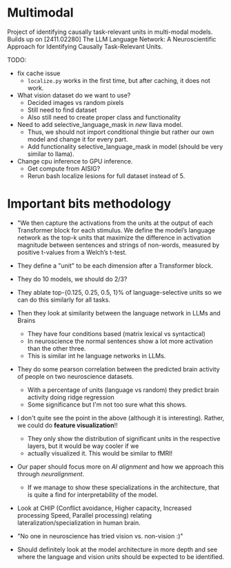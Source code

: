 # Multimodal
Project of identifying causally task-relevant units in multi-modal models. Builds up on [2411.02280] The LLM Language Network: A Neuroscientific Approach for Identifying Causally Task-Relevant Units. 

TODO:
- fix cache issue
    - ``localize.py`` works in the first time, but after caching, it does not work.
- What vision dataset do we want to use?
    - Decided images vs random pixels
    - Still need to find dataset 
    - Also still need to create proper class and functionality
- Need to add selective_language_mask in *new* llava model.
    - Thus, we should not import conditional thingie but rather our own model and change it for every part.
    - Add functionality selective_language_mask in model (should be very similar to llama).
- Change cpu inference to GPU inference.
    - Get compute from AISIG?
    - Rerun bash localize lesions for full dataset instead of 5.


# Important bits methodology
- "We then capture the activations from the units at the output of each Transformer block for each stimulus. We define the model’s language network as the top-k units that maximize the difference in activation magnitude between sentences and strings of non-words, measured by positive t-values from a Welch’s t-test.
- They define a "unit" to be each dimension after a Transformer block.
- They do 10 models, we should do 2/3?
- They ablate top-{0.125, 0.25, 0.5, 1}% of language-selective units so we can do this similarly for all tasks.
- Then they look at similarity between the language network in LLMs and Brains
    - They have four conditions based (matrix lexical vs syntactical)
    - In neuroscience the normal sentences show a lot more activation than the other three.
    - This is similar int he language networks in LLMs.
- They do some pearson correlation between the predicted brain activity of people on two neuroscience datasets.
    - With a percentage of units (language vs random) they predict brain activity doing ridge regression
    - Some significance but I'm not too sure what this shows.
- I don't quite see the point in the above (although it is interesting). Rather, we could do **feature visualization**!!
    - They only show the distribution of significant units in the respective layers, but it would be way cooler if we
    - actually visualized it. This would be similar to fMRI!
- Our paper should focus more on *AI alignment* and how we approach this through *neuralignment*.
    - If we manage to show these specializations in the architecture, that is quite a find for interpretability of the model.

- Look at CHIP (Conflict avoidance, Higher capacity, Increased processing Speed, Parallel processing) relating lateralization/specialization in human brain.

- "No one in neuroscience has tried vision vs. non-vision :)"
- Should definitely look at the model architecture in more depth and see where the language and vision units should be expected to be identified.
    